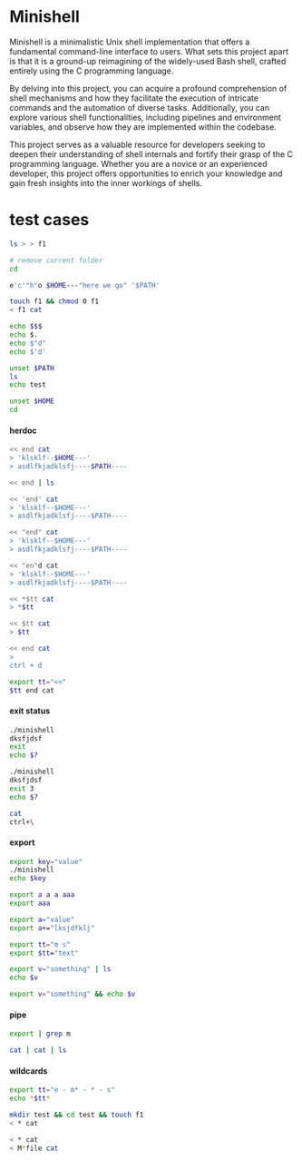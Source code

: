 # Minishell

Minishell is a minimalistic Unix shell implementation that offers a fundamental command-line interface to users. What sets this project apart is that it is a ground-up reimagining of the widely-used Bash shell, crafted entirely using the C programming language.

By delving into this project, you can acquire a profound comprehension of shell mechanisms and how they facilitate the execution of intricate commands and the automation of diverse tasks. Additionally, you can explore various shell functionalities, including pipelines and environment variables, and observe how they are implemented within the codebase.

This project serves as a valuable resource for developers seeking to deepen their understanding of shell internals and fortify their grasp of the C programming language. Whether you are a novice or an experienced developer, this project offers opportunities to enrich your knowledge and gain fresh insights into the inner workings of shells.

# test cases
```bash
ls > > f1
```
```bash
# remove current folder
cd
```
```bash
e'c'"h"o $HOME---"here we go" '$PATH'
```
```bash
touch f1 && chmod 0 f1
< f1 cat
```
```bash
echo $$$
echo $.
echo $"d"
echo $'d'
```
```bash
unset $PATH
ls
echo test
```
```bash
unset $HOME
cd
```
#### herdoc
```bash
<< end cat
> 'klsklf--$HOME---'
> asdlfkjadklsfj----$PATH----
```
```bash
<< end | ls
```
```bash
<< 'end' cat
> 'klsklf--$HOME---'
> asdlfkjadklsfj----$PATH----
```
```bash
<< "end" cat
> 'klsklf--$HOME---'
> asdlfkjadklsfj----$PATH----
```
```bash
<< "en"d cat
> 'klsklf--$HOME---'
> asdlfkjadklsfj----$PATH----
```
```bash
<< *$tt cat
> *$tt
```
```bash
<< $tt cat
> $tt
```
```bash
<< end cat
>
ctrl + d
```
```bash
export tt="<<"
$tt end cat
```
#### exit status
```bash
./minishell
dksfjdsf
exit
echo $?
```
```bash
./minishell
dksfjdsf
exit 3
echo $?
```
```bash
cat
ctrl+\
```
#### export
```bash
export key="value"
./minishell
echo $key
```
```bash
export a a a aaa
export aaa
```
```bash
export a="value"
export a+="lksjdfklj"
```
```bash
export tt="m s"
export $tt="text"
```
```bash
export v="something" | ls
echo $v
```
```bash
export v="something" && echo $v
```
#### pipe
```bash
export | grep m
```
```bash
cat | cat | ls
```
#### wildcards
```bash
export tt="e - m* - * - s"
echo *$tt*
```
```bash
mkdir test && cd test && touch f1
< * cat
```
```bash
< * cat
< M*file cat
```
